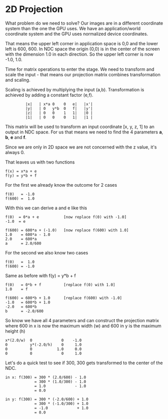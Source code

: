 # 2D Projection

What problem do we need to solve?
Our images are in a different coordinate system than the one the GPU uses. We have an application/world coordinate system and the GPU uses normalized device coordinates.

That means the upper left corner in application space is 0,0 and the lower left is 600, 600.
In NDC space the origin (0,0) is in the center of the screen with the dimension 1.0 in each direction. So the upper left corner is now -1.0, 1.0.

Time for matrix operations to enter the stage. We need to transform and scale the input - that means our projection matrix combines transformation and scaling.

Scaling is achieved by multiplying the input (a,b).
Transformation is achieved by adding a constant factor (e,f).

             |x|   | x*a 0    0   e|   |x'|
             |y|   | 0   y*b  0   f|   |y'|
             |z|   | 0   0    1   1|   |0 |
             |1|   | 0   0    0   1|   |1 |

This matrix will be used to transform an input coordinate [x, y, z, 1] to an output in NDC space. For us that means we need to find the 4 parameters **a**, **b**, **e** and **f**.   

Since we are only in 2D space we are not concerned with the z value, it's always 0.

That leaves us with two functions

    f(x) = x*a + e
    f(y) = y*b + f

For the first we already know the outcome for 2 cases

    f(0)   = -1.0
    f(600) =  1.0

With this we can derive a and e like this

    f(0)  = 0*a + e           [now replace f(0) with -1.0]
    -1.0  = e

    f(600) = 600*a + (-1.0)   [now replace f(600) with 1.0]
    1.0    = 600*a - 1.0
    2.0    = 600*a
    a      = 2.0/600

For the second we also know two cases

    f(0)   =  1.0
    f(600) = -1.0

Same as before with f(y) = y*b + f

    f(0)   = 0*b + f          [replace f(0) with 1.0]
    1.0    = f

    f(600) = 600*b + 1.0      [replace f(600) with -1.0]
    -1.0   = 600*b + 1.0
    -2.0   = 600*b
    b      = -2.0/600

So know we have all 4 parameters and can construct the projection matrix where 600 in x is now the maximum width (w) and 600 in y is the maximum height (h) 

    x*(2.0/w)  0             0    -1.0
    0          y*(-2.0/h)    0     1.0
    0          0           1.0     0.0
    0          0             0     1.0

Let's do a quick test to see if 300, 300 gets transformed to the center of the NDC.

    in x: f(300) = 300 * (2.0/600) - 1.0
                 = 300 * (1.0/300) - 1.0
                 = 1.0             - 1.0
                 = 0.0

    in y: f(300) = 300 * (-2.0/600) + 1.0
                 = 300 * (-1.0/300) + 1.0
                 = -1.0             + 1.0
                 = 0.0



